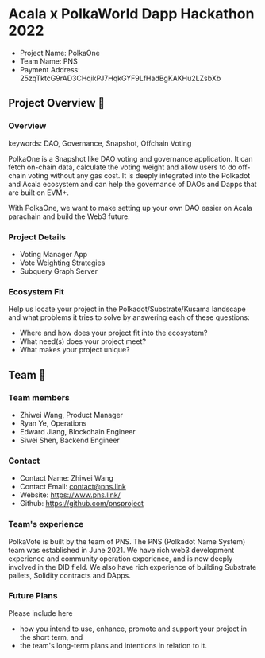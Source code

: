 # Acala x PolkaWorld Dapp Hackathon 2022

- Project Name: PolkaOne
- Team Name: PNS
- Payment Address: 25zqTktcG9rAD3CHqikPJ7HqkGYF9LfHadBgKAKHu2LZsbXb

## Project Overview 📄

### Overview

keywords: DAO, Governance, Snapshot, Offchain Voting

PolkaOne is a Snapshot like DAO voting and governance application. It can fetch on-chain data, calculate the voting weight and allow users to do off-chain voting without any gas cost. It is deeply integrated into the Polkadot and Acala ecosystem and can help the governance of DAOs and Dapps that are built on EVM+.

With PolkaOne, we want to make setting up your own DAO easier on Acala parachain and build the Web3 future.


### Project Details

- Voting Manager App
- Vote Weighting Strategies
- Subquery Graph Server

### Ecosystem Fit

Help us locate your project in the Polkadot/Substrate/Kusama landscape and what problems it tries to solve by answering each of these questions:

- Where and how does your project fit into the ecosystem?
- What need(s) does your project meet?
- What makes your project unique?


## Team 👥

### Team members

- Zhiwei Wang, Product Manager
- Ryan Ye, Operations
- Edward Jiang, Blockchain Engineer
- Siwei Shen, Backend Engineer

### Contact

- Contact Name: Zhiwei Wang
- Contact Email: contact@pns.link
- Website: https://www.pns.link/
- Github: https://github.com/pnsproject

### Team's experience

PolkaVote is built by the team of PNS. The PNS (Polkadot Name System) team was established in June 2021. We have rich web3 development experience and community operation experience, and is now deeply involved in the DID field. We also have rich experience of building Substrate pallets, Solidity contracts and DApps.

### Future Plans

Please include here

- how you intend to use, enhance, promote and support your project in the short term, and
- the team's long-term plans and intentions in relation to it.